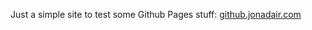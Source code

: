 Just a simple site to test some Github Pages stuff: [github.jonadair.com](https://githib.jonadair.com)


